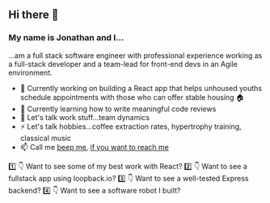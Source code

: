 ## Hi there 👋

### My name is Jonathan and I...

...am a full stack software engineer with professional experience working as a full-stack developer and a team-lead for front-end devs in an Agile environment.

- 🔭 Currently working on building a React app that helps unhoused youths schedule appointments with those who can offer stable housing 🏠
- 🌱 Currently learning how to write meaningful code reviews
- 💬 Let's talk work stuff...team dynamics
- ⚡ Let's talk hobbies...coffee extraction rates, hypertrophy training, classical music
- 📫 Call me [beep me](https://jonathan-butler.herokuapp.com), [if you want to reach me](https://www.youtube.com/watch?v=s8muxst31cw)

1️⃣ 👇  Want to see some of my best work with React? 
2️⃣ 👇  Want to see a fullstack app using loopback.io? 
3️⃣ 👇  Want to see a well-tested Express backend? 
4️⃣ 👇  Want to see a software robot I built? 
